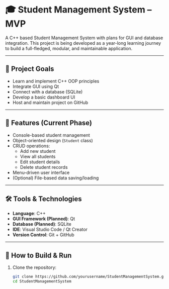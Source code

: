 # 🎓 Student Management System – MVP

A C++ based Student Management System with plans for GUI and database integration. This project is being developed as a year-long learning journey to build a full-fledged, modular, and maintainable application.

---

## 📌 Project Goals

- Learn and implement C++ OOP principles
- Integrate GUI using Qt
- Connect with a database (SQLite)
- Develop a basic dashboard UI
- Host and maintain project on GitHub

---

## 🚀 Features (Current Phase)

- Console-based student management
- Object-oriented design (`Student` class)
- CRUD operations:
  - Add new student
  - View all students
  - Edit student details
  - Delete student records
- Menu-driven user interface
- (Optional) File-based data saving/loading

---

## 🛠️ Tools & Technologies

- **Language**: C++
- **GUI Framework (Planned)**: Qt
- **Database (Planned)**: SQLite
- **IDE**: Visual Studio Code / Qt Creator
- **Version Control**: Git + GitHub

---

## 🔧 How to Build & Run

1. Clone the repository:
   ```bash
   git clone https://github.com/yourusername/StudentManagementSystem.git
   cd StudentManagementSystem
